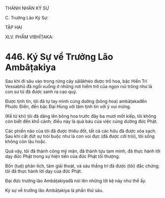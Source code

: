 THÁNH NHÂN KÝ SỰ

C. Trưởng Lão Ký Sự:

TẬP HAI

XLV. PHẨM VIBHĪṬAKA:

# 446. Ký Sự về Trưởng Lão Ambāṭakiya

Sau khi đi sâu vào trong rừng cây sālākhéo được trổ hoa, bậc Hiền Trí Vessabhū đã ngồi xuống ở những nơi hiểm trở của ngọn núi trông như là con sư tử đã được sanh ra cao quý.

Được tịnh tín, tôi đã tự tay mình cúng dường (bông hoa) ambāṭakađến Phước Điền, đến bậc Đại Hùng với tâm tịnh tín với ý vui mừng.

(Kể từ khi) tôi đã dâng lên bông hoa trước đây ba mươi mốt kiếp, tôi không còn biết đến khổ cảnh; điều này là quả báu của việc cúng dường đức Phật.

Các phiền não của tôi đã được thiêu đốt, tất cả các hữu đã được xóa sạch. Sau khi cắt đứt sự trói buộc như là con voi đực (đã được cởi trói), tôi sống không còn lậu hoặc.

Quả vậy, tôi đã thành công mỹ mãn, đã thành tựu tam minh, đã thực hành lời dạy đức Phật trong sự hiện tiền của đức Phật tối thượng.

Bốn (tuệ) phân tích, tám giải thoát, và sáu thắng trí đã được (tôi) đắc chứng; tôi đã thực hành lời dạy của đức Phật.

Đại đức trưởng lão Ambāṭakiyađã nói lên những lời kệ này như thế ấy.

Ký sự về trưởng lão Ambāṭakiya là phần thứ sáu.
